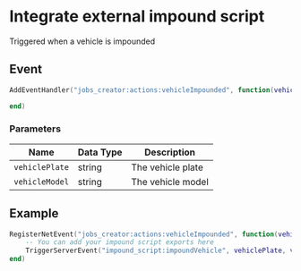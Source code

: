 # Integrate external impound script
Triggered when a vehicle is impounded

## Event
``` lua
AddEventHandler("jobs_creator:actions:vehicleImpounded", function(vehiclePlate, vehicleModel)

end)
```

### Parameters

| Name              | Data Type | Description                       |
| -                 | -         | -                                 |
| `vehiclePlate`            | string       | The vehicle plate  |
| `vehicleModel`            | string       | The vehicle model  |

## Example
``` lua
RegisterNetEvent("jobs_creator:actions:vehicleImpounded", function(vehiclePlate, vehicleModel)
    -- You can add your impound script exports here
    TriggerServerEvent("impound_script:impoundVehicle", vehiclePlate, vehicleModel)
end)
```